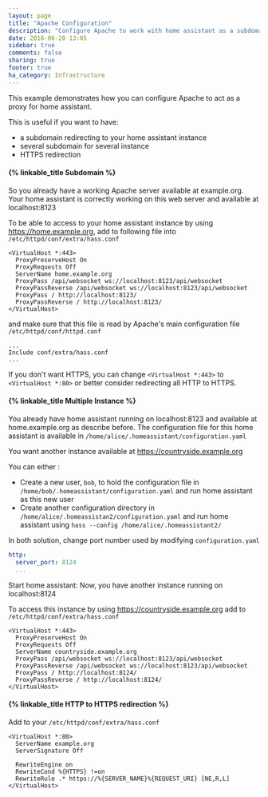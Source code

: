 ```yaml
---
layout: page
title: "Apache Configuration"
description: "Configure Apache to work with home assistant as a subdomain"
date: 2016-06-20 13:05
sidebar: true
comments: false
sharing: true
footer: true
ha_category: Infrastructure
---
```


This example demonstrates how you can configure Apache to act as a proxy for home assistant.

This is useful if you want to have:

 * a subdomain redirecting to your home assistant instance
 * several subdomain for several instance
 * HTTPS redirection

#### {% linkable_title Subdomain %}

So you already have a working Apache server available at example.org.
Your home assistant is correctly working on this web server and available at localhost:8123

To be able to access to your home assistant instance by using https://home.example.org, add to following file into `/etc/httpd/conf/extra/hass.conf`

```text
<VirtualHost *:443>
  ProxyPreserveHost On
  ProxyRequests Off
  ServerName home.example.org
  ProxyPass /api/websocket ws://localhost:8123/api/websocket
  ProxyPassReverse /api/websocket ws://localhost:8123/api/websocket
  ProxyPass / http://localhost:8123/
  ProxyPassReverse / http://localhost:8123/
</VirtualHost>
```

and make sure that this file is read by Apache's main configuration file `/etc/httpd/conf/httpd.conf`

```text
...
Include conf/extra/hass.conf
...
```

If you don't want HTTPS, you can change `<VirtualHost *:443>` to `<VirtualHost *:80>` or better consider redirecting all HTTP to HTTPS.


#### {% linkable_title Multiple Instance %}

You already have home assistant running on localhost:8123 and available at home.example.org as describe before.
The configuration file for this home assistant is available in `/home/alice/.homeassistant/configuration.yaml`

You want another instance available at https://countryside.example.org

You can either :
 * Create a new user, `bob`, to hold the configuration file in `/home/bob/.homeassistant/configuration.yaml` and run home assistant as this new user
 * Create another configuration directory in `/home/alice/.homeassistan2/configuration.yaml` and run home assistant using `hass --config /home/alice/.homeassistant2/`

In both solution, change port number used by modifying `configuration.yaml`

```yaml
http:
  server_port: 8124
  ...
```

Start home assistant: Now, you have another instance running on localhost:8124

To access this instance by using https://countryside.example.org add to `/etc/httpd/conf/extra/hass.conf`

```text
<VirtualHost *:443>
  ProxyPreserveHost On
  ProxyRequests Off
  ServerName countryside.example.org
  ProxyPass /api/websocket ws://localhost:8123/api/websocket
  ProxyPassReverse /api/websocket ws://localhost:8123/api/websocket
  ProxyPass / http://localhost:8124/
  ProxyPassReverse / http://localhost:8124/
</VirtualHost>
```

#### {% linkable_title HTTP to HTTPS redirection %}

Add to your `/etc/httpd/conf/extra/hass.conf`

```text
<VirtualHost *:80>
  ServerName example.org
  ServerSignature Off

  RewriteEngine on
  RewriteCond %{HTTPS} !=on
  RewriteRule .* https://%{SERVER_NAME}%{REQUEST_URI} [NE,R,L]
</VirtualHost>
```

